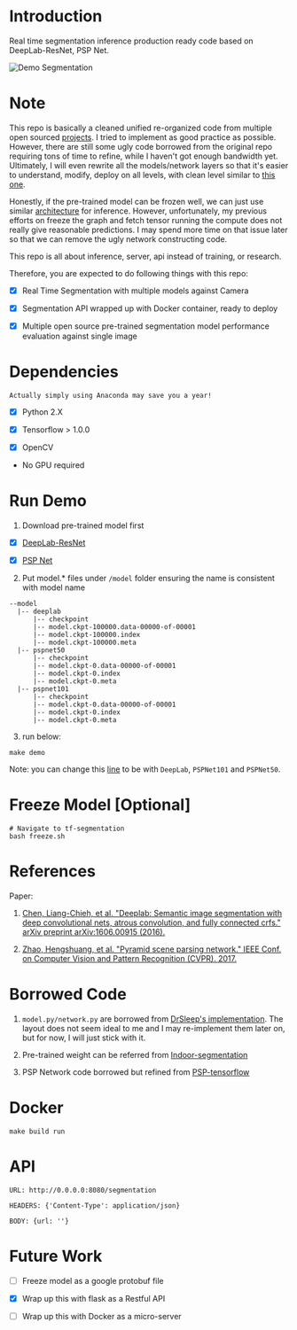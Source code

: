 # Introduction

Real time segmentation inference production ready code based on DeepLab-ResNet, PSP Net.


![Demo Segmentation](https://user-images.githubusercontent.com/8921629/40209620-39e7bbb2-59f5-11e8-94ee-2c320e3062dd.png)

# Note

This repo is basically a cleaned unified re-organized code from multiple open sourced [projects](https://github.com/KleinYuan/tf-segmentation#borrowed-code). I tried to implement as good practice as possible.
 However, there are still some ugly code borrowed from the original repo requiring tons of time to refine, while I haven't got enough bandwidth yet. Ultimately, I will even rewrite all the models/network layers so that it's easier to understand, modify, deploy on all levels, with clean level similar to [this one](https://github.com/KleinYuan/cnn).

Honestly, if the pre-trained model can be frozen well, we can just use similar [architecture](https://github.com/KleinYuan/tf-object-detection) for inference. However, unfortunately, my previous efforts on freeze the graph and fetch tensor running the compute does not really give reasonable predictions. I may spend more time on that issue later so that
we can remove the ugly network constructing code.

This repo is all about inference, server, api instead of training, or research.

Therefore, you are expected to do following things with this repo:

- [X] Real Time Segmentation with multiple models against Camera

- [X] Segmentation API wrapped up with Docker container, ready to deploy

- [X] Multiple open source pre-trained segmentation model performance evaluation against single image


# Dependencies

`Actually simply using Anaconda may save you a year!`

- [X] Python 2.X

- [X] Tensorflow > 1.0.0

- [X] OpenCV

* No GPU required

# Run Demo

1. Download pre-trained model first 

- [X] [DeepLab-ResNet](https://drive.google.com/drive/folders/0B9CKOTmy0DyaQ2oxUHdtYUd2Mm8?usp=sharing)

- [X] [PSP Net](https://drive.google.com/drive/folders/1S90PWzXEX_GNzulG1f2eTHvsruITgqsm?usp=sharing)

2. Put model.* files under `/model` folder ensuring the name is consistent with model name

```
--model
  |-- deeplab
      |-- checkpoint
      |-- model.ckpt-100000.data-00000-of-00001
      |-- model.ckpt-100000.index
      |-- model.ckpt-100000.meta
  |-- pspnet50
      |-- checkpoint
      |-- model.ckpt-0.data-00000-of-00001
      |-- model.ckpt-0.index
      |-- model.ckpt-0.meta
  |-- pspnet101
      |-- checkpoint
      |-- model.ckpt-0.data-00000-of-00001
      |-- model.ckpt-0.index
      |-- model.ckpt-0.meta

```

3. run below:

```
make demo
```

Note: you can change this [line](https://github.com/KleinYuan/tf-segmentation/blob/master/demo.py#L8) to be with `DeepLab`, `PSPNet101` and `PSPNet50`.

# Freeze Model [Optional]

```
# Navigate to tf-segmentation
bash freeze.sh
```

# References

Paper: 

1. [Chen, Liang-Chieh, et al. "Deeplab: Semantic image segmentation with deep convolutional nets, atrous convolution, and fully connected crfs." arXiv preprint arXiv:1606.00915 (2016).](https://arxiv.org/pdf/1606.00915.pdf)

2. [Zhao, Hengshuang, et al. "Pyramid scene parsing network." IEEE Conf. on Computer Vision and Pattern Recognition (CVPR). 2017.](https://arxiv.org/pdf/1612.01105.pdf)

# Borrowed Code

1. `model.py/network.py` are borrowed from [DrSleep's implementation](https://github.com/DrSleep/tensorflow-deeplab-resnet). The layout does not seem ideal to me and I may re-implement them later on, but for now, I will just stick with it.

2. Pre-trained weight can be referred from [Indoor-segmentation](https://github.com/hellochick/Indoor-segmentation)

3. PSP Network code borrowed but refined from [PSP-tensorflow](https://github.com/hellochick/PSPNet-tensorflow)

# Docker

```
make build run
```

# API

```
URL: http://0.0.0.0:8080/segmentation

HEADERS: {'Content-Type': application/json}

BODY: {url: ''}

```

# Future Work

- [ ] Freeze model as a google protobuf file

- [X] Wrap up this with flask as a Restful API

- [ ] Wrap up this with Docker as a micro-server